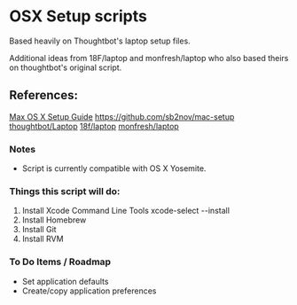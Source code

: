 # OSX Setup scripts

Based heavily on Thoughtbot's laptop setup files.

Additional ideas from 18F/laptop and monfresh/laptop who also based theirs on thoughtbot's original script.

## References:

[Max OS X Setup Guide](http://sourabhbajaj.com/mac-setup/)
	https://github.com/sb2nov/mac-setup
[thoughtbot/Laptop](https://github.com/thoughtbot/laptop)
[18f/laptop](https://github.com/18F/laptop)
[monfresh/laptop](https://github.com/monfresh/laptop)

### Notes

* Script is currently compatible with OS X Yosemite.

### Things this script will do:

1. Install Xcode Command Line Tools
	xcode-select --install
2. Install Homebrew
3. Install Git
4. Install RVM

### To Do Items / Roadmap

* Set application defaults
* Create/copy application preferences
